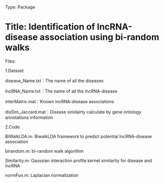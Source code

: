 Type: Package

Title: Identification of lncRNA-disease association using bi-random walks
====================

Files:

1.Dataset

disease_Name.txt：The name of all the diseases

lncRNA_Name.txt：The name of all the lncRNA-disease

interMatrix.mat：Known lncRNA-disease associations

disSim_Jaccard.mat：Disease similairty calculate by gene ontology annotations information

2.Code

BiWalkLDA.m: BiwalkLDA framework to predict potential  lncRNA-disease association

birandom.m: bi-random walk algorithm

Similarity.m: Gaussian interaction profile kernel similarity for disease and lncRNA

normFun.m: Laplacian normalization
